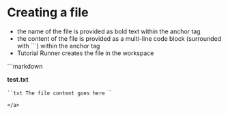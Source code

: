 # Creating a file

* the name of the file is provided as bold text within the anchor tag
* the content of the file is provided as a multi-line code block (surrounded with \`\`\`) within the anchor tag
* Tutorial Runner creates the file in the workspace

<a class="tutorialRunner_runMarkdownInTutrun">
```markdown
<a class="tutorialRunner_createFile">

__test.txt__

`​``txt
The file content goes here
`​``
</a>
```
</a>




